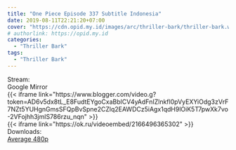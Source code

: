 ```yaml
---
title: "One Piece Episode 337 Subtitle Indonesia"
date: 2019-08-11T22:21:20+07:00
cover: "https://cdn.opid.my.id/images/arc/thriller-bark/thriller-bark.webp" # Optional, cover
# authorlink: https://opid.my.id
categories:
  - "Thriller Bark"
tags:
  - "Thriller Bark"
---
```

<div class="ui menu violet borderless inverted">
  <div class="header item active">
        Stream:
    </div>
  <a class="active item" data-tab="google">
    <i class="google drive icon"></i> Google
  </a>
  <a class="item nounderline" data-tab="mirror">
    <i class="odnoklassniki icon"></i> Mirror
  </a>
</div>
<div class="ui bottom attached tab segment active" style="border:0 !important;" data-tab="google">
{{< iframe link="https://www.blogger.com/video.g?token=AD6v5dx8tL_E8FudtEYgoCxaBblCV4yAdFnIZlnkfl0pVyEXYiOdg3zVrF7NZt5YUHgnGmsSFQpBvSpne2CZlq2EAWDCz5iAgx1qdH9lOiK5T7pwXk7vo-2VFojhh3jmlS786rzu_nqn" >}}
</div>
<div class="ui bottom attached tab segment" style="border:0 !important;" data-tab="mirror">
{{< iframe link="https://ok.ru/videoembed/2166496365302" >}}
</div>
<div class="ui menu violet borderless inverted">
  <div class="header item active">
        Downloads:
    </div>
  <a class="item nounderline" href="https://ouo.io/51Flwg" target="_blank" rel="dofollow"><i class="google drive icon"></i>
    Average 480p</a>
</div>